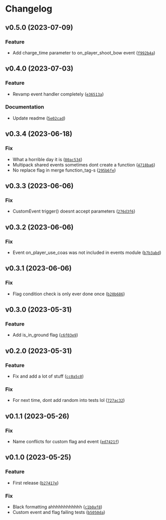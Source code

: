 # Changelog

<!--next-version-placeholder-->

## v0.5.0 (2023-07-09)
### Feature

* Add charge_time parameter to on_player_shoot_bow event ([`f992b4a`](https://github.com/reapermc/crankshaft/commit/f992b4aa176ae821ef744d763c4b03bf4aefa8f7))

## v0.4.0 (2023-07-03)
### Feature

* Revamp event handler completely ([`e36513a`](https://github.com/reapermc/crankshaft/commit/e36513af1487325f07b518464036d89465bd3031))

### Documentation

* Update readme ([`5e02cad`](https://github.com/reapermc/crankshaft/commit/5e02cad91e599b855d0ef922a7a476ca8d9e68cb))

## v0.3.4 (2023-06-18)
### Fix

* What a horrible day it is ([`80ac534`](https://github.com/reapermc/crankshaft/commit/80ac5340e0aee0951676126235249fb8a41571e8))
* Multipack shared events sometimes dont create a function ([`4718ba6`](https://github.com/reapermc/crankshaft/commit/4718ba6b4b8eed8038712f1e0e3cf0031ba599a5))
* No replace flag in merge function_tag-s ([`295b6fe`](https://github.com/reapermc/crankshaft/commit/295b6fea9b3bf21890147892f7e205e9d5685a22))

## v0.3.3 (2023-06-06)
### Fix

* CustomEvent trigger() doesnt accept parameters ([`276d3f6`](https://github.com/reapermc/crankshaft/commit/276d3f6acebad767f166d91660db913b3b2bab96))

## v0.3.2 (2023-06-06)
### Fix

* Event on_player_use_coas was not included in events module ([`b7b3abd`](https://github.com/reapermc/crankshaft/commit/b7b3abd15daf5a96203f61f401628f7be9ed385c))

## v0.3.1 (2023-06-06)
### Fix

* Flag condition check is only ever done once ([`b20b686`](https://github.com/reapermc/crankshaft/commit/b20b686117099584f04eb0861f54cfd1b24abe2a))

## v0.3.0 (2023-05-31)
### Feature

* Add is_in_ground flag ([`c6f03e9`](https://github.com/reapermc/crankshaft/commit/c6f03e96530df1e250709de791f88c7a7fff0236))

## v0.2.0 (2023-05-31)
### Feature

* Fix and add a lot of stuff ([`cc0a5c0`](https://github.com/reapermc/crankshaft/commit/cc0a5c0beb1a8f89ef8ceafd74db79b44fd838f3))

### Fix

* For next time, dont add random into tests lol ([`727ac32`](https://github.com/reapermc/crankshaft/commit/727ac324859a478ebeb1592f7f573fe33f053bd3))

## v0.1.1 (2023-05-26)
### Fix
* Name conflicts for custom flag and event ([`ed7421f`](https://github.com/reapermc/crankshaft/commit/ed7421f1d5e00364be0b0c177ba86ff421b74796))

## v0.1.0 (2023-05-25)
### Feature
* First release ([`b27417e`](https://github.com/reapermc/crankshaft/commit/b27417eb5b63e08a0e77b7c7d6e7fbd5146eb194))

### Fix
* Black formatting ahhhhhhhhhhhh ([`c1b0af8`](https://github.com/reapermc/crankshaft/commit/c1b0af8a7140d71fa1151f944f778d59d9819d7f))
* Custom event and flag failing tests ([`b5050da`](https://github.com/reapermc/crankshaft/commit/b5050da01ece8c392a2ca1e1451a9461d2cb1899))
